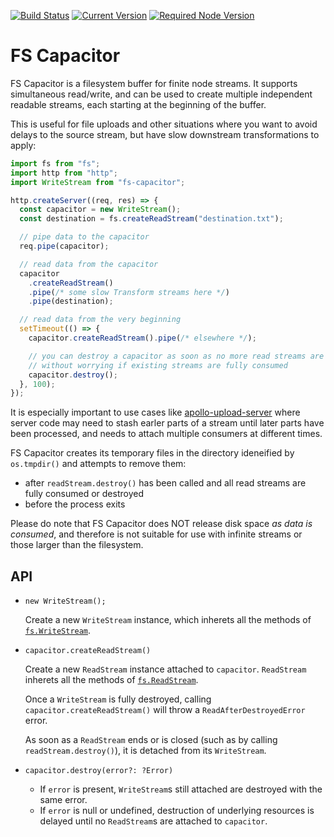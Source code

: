 [![Build Status](https://travis-ci.org/mike-marcacci/fs-capacitor.svg?branch=master)](https://travis-ci.org/mike-marcacci/fs-capacitor)
[![Current Version](https://badgen.now.sh/npm/v/fs-capacitor)](https://www.npmjs.com/package/fs-capacitor)
[![Required Node Version](https://badgen.now.sh/npm/node/fs-capacitor)](https://www.npmjs.com/package/fs-capacitor)

# FS Capacitor

FS Capacitor is a filesystem buffer for finite node streams. It supports simultaneous read/write, and can be used to create multiple independent readable streams, each starting at the beginning of the buffer.

This is useful for file uploads and other situations where you want to avoid delays to the source stream, but have slow downstream transformations to apply:

```js
import fs from "fs";
import http from "http";
import WriteStream from "fs-capacitor";

http.createServer((req, res) => {
  const capacitor = new WriteStream();
  const destination = fs.createReadStream("destination.txt");

  // pipe data to the capacitor
  req.pipe(capacitor);

  // read data from the capacitor
  capacitor
    .createReadStream()
    .pipe(/* some slow Transform streams here */)
    .pipe(destination);

  // read data from the very beginning
  setTimeout(() => {
    capacitor.createReadStream().pipe(/* elsewhere */);

    // you can destroy a capacitor as soon as no more read streams are needed
    // without worrying if existing streams are fully consumed
    capacitor.destroy();
  }, 100);
});
```

It is especially important to use cases like [apollo-upload-server](https://github.com/jaydenseric/apollo-upload-server/) where server code may need to stash earler parts of a stream until later parts have been processed, and needs to attach multiple consumers at different times.

FS Capacitor creates its temporary files in the directory ideneified by `os.tmpdir()` and attempts to remove them:

- after `readStream.destroy()` has been called and all read streams are fully consumed or destroyed
- before the process exits

Please do note that FS Capacitor does NOT release disk space _as data is consumed_, and therefore is not suitable for use with infinite streams or those larger than the filesystem.

## API

- `new WriteStream();`

  Create a new `WriteStream` instance, which inherets all the methods of [`fs.WriteStream`](https://nodejs.org/api/fs.html#fs_class_fs_writestream).

- `capacitor.createReadStream()`

  Create a new `ReadStream` instance attached to `capacitor`. `ReadStream` inherets all the methods of [`fs.ReadStream`](https://nodejs.org/api/fs.html#fs_class_fs_readstream).

  Once a `WriteStream` is fully destroyed, calling `capacitor.createReadStream()` will throw a `ReadAfterDestroyedError` error.

  As soon as a `ReadStream` ends or is closed (such as by calling `readStream.destroy()`), it is detached from its `WriteStream`.

- `capacitor.destroy(error?: ?Error)`
  - If `error` is present, `WriteStream`s still attached are destroyed with the same error.
  - If `error` is null or undefined, destruction of underlying resources is delayed until no `ReadStream`s are attached to `capacitor`.
